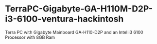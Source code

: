 # TerraPC-Gigabyte-GA-H110M-D2P-i3-6100-ventura-hackintosh
Terra PC with Gigabyte Mainboard GA-H110-D2P and an Intel i3 6100 Processor with 8GB Ram
